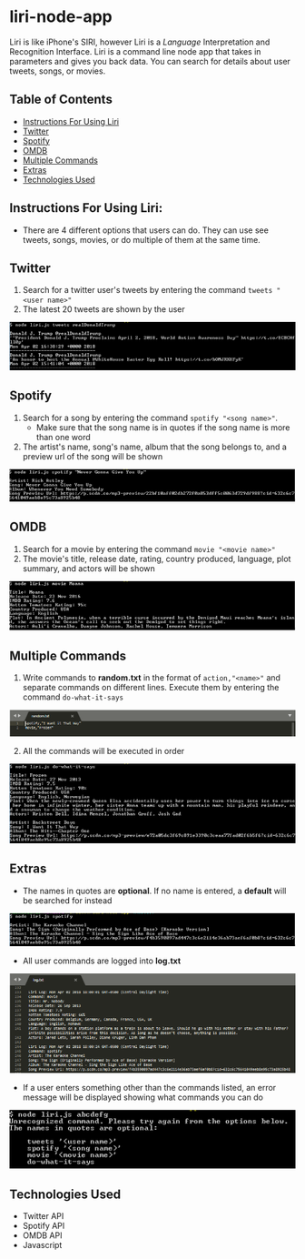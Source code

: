 # liri-node-app
Liri is like iPhone's SIRI, however Liri is a *Language* Interpretation and Recognition Interface. Liri is a command line node app that takes in parameters and gives you back data. You can search for details about user tweets, songs, or movies.

## Table of Contents
* [Instructions For Using Liri](#instructions-for-using-liri)
* [Twitter](#twitter)
* [Spotify](#spotify)
* [OMDB](#omdb)
* [Multiple Commands](#multiple-commands)
* [Extras](#extras)
* [Technologies Used](#technologies-used)

## Instructions For Using Liri:
* There are 4 different options that users can do. They can use see tweets, songs, movies, or do multiple of them at the same time.

## Twitter
1. Search for a twitter user's tweets by entering the command `tweets "<user name>"`
2. The latest 20 tweets are shown by the user

![Twitter](images/twitter.PNG)

## Spotify
1. Search for a song by entering the command `spotify "<song name>"`.
	* Make sure that the song name is in quotes if the song name is more than one word
2. The artist's name, song's name, album that the song belongs to, and a preview url of the song will be shown

![Spotify](images/spotify.PNG)

## OMDB
1. Search for a movie by entering the command `movie "<movie name>"`
2. The movie's title, release date, rating, country produced, language, plot summary, and actors will be shown

![OMDB](images/omdb.PNG)

## Multiple Commands
1. Write commands to **random.txt** in the format of `action,"<name>"` and separate commands on different lines. Execute them by entering the command `do-what-it-says`

![Random](images/random.PNG)

2. All the commands will be executed in order

![Random2](images/random2.PNG)


## Extras
* The names in quotes are **optional**. If no name is entered, a **default** will be searched for instead

![Enter Nothing](images/enter-nothing.PNG)

* All user commands are logged into **log.txt**

![Log](images/log.PNG)

* If a user enters something other than the commands listed, an error message will be displayed showing what commands you can do

![Begin Wrong](images/begin-wrong.PNG)

## Technologies Used
* Twitter API
* Spotify API
* OMDB API
* Javascript